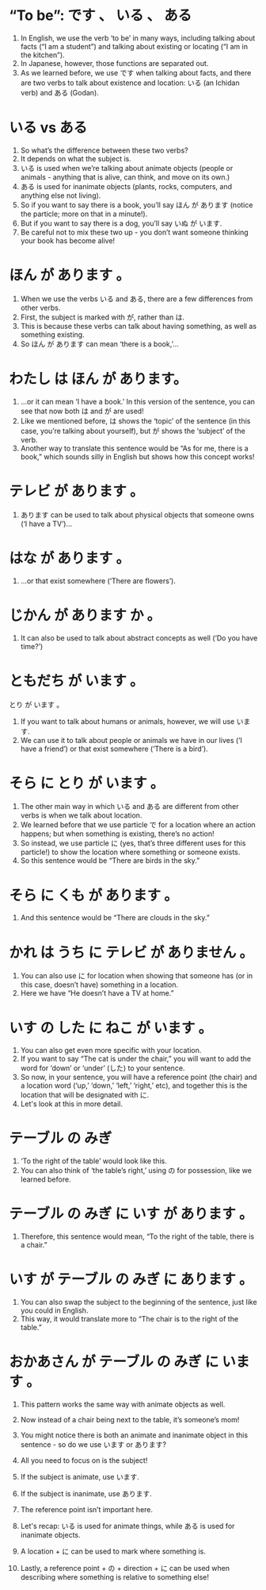 # “To be”: です 、 いる 、 ある

1. In English, we use the verb ‘to be’ in many ways, including talking about facts (“I am a student”) and talking about existing or locating (“I am in the kitchen”).
2. In Japanese, however, those functions are separated out.
3. As we learned before, we use です when talking about facts, and there are two verbs to talk about existence and location: いる (an Ichidan verb) and ある (Godan).

# いる vs ある

1. So what’s the difference between these two verbs?
2. It depends on what the subject is.
3. いる is used when we’re talking about animate objects (people or animals - anything that is alive, can think, and move on its own.)  
4. ある is used for inanimate objects (plants, rocks, computers, and anything else not living).
5. So if you want to say there is a book, you’ll say ほん が あります (notice the particle; more on that in a minute!).
6. But if you want to say there is a dog, you’ll say いぬ が います.
7. Be careful not to mix these two up - you don’t want someone thinking your book has become alive!

# ほん  が  あります 。

1. When we use the verbs いる and ある, there are a few differences from other verbs.
2. First, the subject is marked with が, rather than は.
3. This is because these verbs can talk about having something, as well as something existing.
4. So ほん が あります can mean ‘there is a book,’…  

# わたし は ほん が あります。            

1. …or it can mean ‘I have a book.’ In this version of the sentence, you can see that now both は and が are used!
2. Like we mentioned before, は shows the ‘topic’ of the sentence (in this case, you’re talking about yourself), but が shows the ‘subject’ of the verb.
3. Another way to translate this sentence would be “As for me, there is a book,” which sounds silly in English but shows how this concept works!

# テレビ  が  あります 。

1. あります can be used to talk about physical objects that someone owns (‘I have a TV’)…  

# はな  が  あります 。

1. …or that exist somewhere (‘There are flowers’).

# じかん  が  あります  か 。

1. It can also be used to talk about abstract concepts as well (‘Do you have time?’)

# ともだち  が  います 。

とり  が  います 。

1. If you want to talk about humans or animals, however, we will use います.
2. We can use it to talk about people or animals we have in our lives (‘I have a friend’) or that exist somewhere (‘There is a bird’).

# そら  に  とり  が  います 。

1. The other main way in which いる and ある are different from other verbs is when we talk about location.
2. We learned before that we use particle で for a location where an action happens; but when something is existing, there’s no action!
3. So instead, we use particle に (yes, that’s three different uses for this particle!) to show the location where something or someone exists.
4. So this sentence would be “There are birds in the sky.”  

# そら  に  くも  が  あります 。

1. And this sentence would be “There are clouds in the sky.” 

# かれ  は  うち  に  テレビ  が  ありません 。

1.  You can also use に for location when showing that someone has (or in this case, doesn’t have) something in a location.
2. Here we have “He doesn’t have a TV at home.”

# いす  の  した  に  ねこ  が  います 。

1. You can also get even more specific with your location.
2. If you want to say “The cat is under the chair,” you will want to add the word for ‘down’ or ‘under’ (した) to your sentence.
3. So now, in your sentence, you will have a reference point (the chair) and a location word (‘up,’ ‘down,’ ‘left,’ ‘right,’ etc), and together this is the location that will be designated with に.
4. Let's look at this in more detail.

# テーブル  の  みぎ

1. ‘To the right of the table’ would look like this.
2. You can also think of ‘the table’s right,’ using の for possession, like we learned before.

# テーブル  の  みぎ  に  いす  が  あります 。

1. Therefore, this sentence would mean, “To the right of the table, there is a chair.”  

# いす  が  テーブル  の  みぎ  に  あります 。

1. You can also swap the subject to the beginning of the sentence, just like you could in English.
2. This way, it would translate more to “The chair is to the right of the table.”  

# おかあさん  が  テーブル  の  みぎ  に  います 。

1. This pattern works the same way with animate objects as well.

2. Now instead of a chair being next to the table, it’s someone’s mom!

3. You might notice there is both an animate and inanimate object in this sentence - so do we use います or あります?

4. All you need to focus on is the subject!

5. If the subject is animate, use います.

6. If the subject is inanimate, use あります.

7. The reference point isn’t important here.

8. Let's recap: いる is used for animate things, while ある is used for inanimate objects.

9. A location + に can be used to mark where something is.

10. Lastly, a reference point + の + direction + に can be used when describing where something is relative to something else!

    